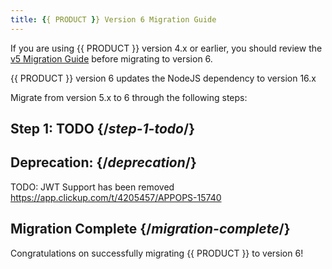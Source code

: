 ```yaml
---
title: {{ PRODUCT }} Version 6 Migration Guide
---
```


<Callout type="important">

If you are using {{ PRODUCT }} version 4.x or earlier, you should review the [v5 Migration Guide](v5_migration) before
migrating to version 6.

</Callout>



{{ PRODUCT }} version 6 updates the NodeJS dependency to version 16.x

Migrate from version 5.x to 6 through the following steps:

## Step 1: TODO {/*step-1-todo*/}

## Deprecation: {/*deprecation*/}

TODO: JWT Support has been removed https://app.clickup.com/t/4205457/APPOPS-15740

## Migration Complete {/*migration-complete*/}

Congratulations on successfully migrating {{ PRODUCT }} to version 6!
